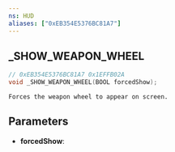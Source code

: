```yaml
---
ns: HUD
aliases: ["0xEB354E5376BC81A7"]
---
```

## _SHOW_WEAPON_WHEEL

```c
// 0xEB354E5376BC81A7 0x1EFFB02A
void _SHOW_WEAPON_WHEEL(BOOL forcedShow);
```

```
Forces the weapon wheel to appear on screen.  
```

## Parameters
* **forcedShow**: 

